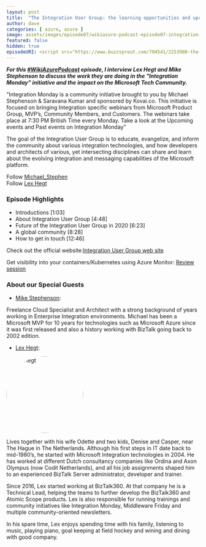 ```yaml
---
layout: post
title:  "The Integration User Group: the learning opportunities and upcoming webinars"
author: dave
categories: [ azure, azure ]
image: assets/images/episode07/wikiazure-podcast-episode07-integration-monday-user-group.png
featured: false
hidden: true
episodeURI: <script src="https://www.buzzsprout.com/704541/2253980-the-integration-user-group-the-learning-opportunities-and-upcoming-webinars.js?player=small" type="text/javascript" charset="utf-8"></script>
---
```


<p>
<script src="https://www.buzzsprout.com/704541/2253980-the-integration-user-group-the-learning-opportunities-and-upcoming-webinars.js?player=small" type="text/javascript" charset="utf-8"></script>
</p>
<p style="font-style: oblique;font-weight: bolder;">
For this <a href="https://twitter.com/search?q=%23WikiAzurePodcast&src=typeahead_click" target="_blank">#WikiAzurePodcast</a> episode, I interview Lex Hegt and Mike Stephenson to discuss the work they are doing in the "Integration Monday" initiative and the impact on the Microsoft Tech Community. </p>

<p>"Integration Monday is a community initiative brought to you by Michael Stephenson & Saravana Kumar and sponsored by Kovai.co. This initiative is focused on bringing Integration specific webinars from Microsoft Product Group, MVP’s, Community Members, and Customers. The webinars take place at 7:30 PM British Time every Monday. Take a look at the Upcoming events and Past events on Integration Monday"</p>

<p>The goal of the Integration User Group is to educate, evangelize, and inform the community about various integration technologies, and how developers and architects of various, yet intersecting disciplines can share and learn about the evolving integration and messaging capabilities of the Microsoft platform.</p>


Follow <a href="https://twitter.com/michael_stephen" target="_blank"> Michael_Stephen</a>  
Follow <a href="https://twitter.com/lexhegt" target="_blank"> Lex Hegt</a>


<h3>Episode Highlights</h3>

 + Introductions [1:03]
 + About Integration User Group [4:48]
 + Future of the Integration User Group in 2020 [6:23]
 + A global community [8:28]
 + How to get in touch [12:46]
 

Check out the official website:<a href="http://www.integrationusergroup.com/" target="_blank">Integration User Group web site</a>


Get visibility into your containers/Kubernetes using Azure Monitor: <a href="http://www.integrationusergroup.com/events/get-visibility-into-your-containers-kubernetes-using-azure-monitor/" target="_blank">Review session</a>


<h3> About our Special Guests</h3>

+ <a href="https://www.linkedin.com/in/michaelstephensonuk1/" target="_blank">Mike Stephenson</a>: 
<p>Freelance Cloud Specialist and Architect with a strong background of years working in Enterprise Integration environments. Michael has been a Microsoft MVP for 10 years for technologies such as Microsoft Azure since it was first released and also a history working with BizTalk going back to 2002 edition.</p>


+ <a href="https://www.linkedin.com/in/lexhegt/" target="_blank">Lex Hegt</a>:
<img src="lex-hegt.png" alt="Lex Hegt" style="width:200px;border-radius: 50%;">

<p>Lives together with his wife Odette and two kids, Denise and Casper, near The Hague in The Netherlands. Although his first steps in IT date back to mid-1980’s, he started with Microsoft Integration technologies in 2004. He has worked at different Dutch consultancy companies like Ordina and Axon Olympus (now Codit Netherlands), and all his job assignments shaped him to an experienced BizTalk Server administrator, developer and trainer.</p>

<p>Since 2016, Lex started working at BizTalk360. At that company he is a Technical Lead, helping the teams to further develop the BizTalk360 and Atomic Scope products. Lex is also responsible for running trainings and community initiatives like Integration Monday, Middleware Friday and multiple community-oriented newsletters.</p>

<p>In his spare time, Lex enjoys spending time with his family, listening to music, playing piano, goal keeping at field hockey and wining and dining with good company.</p>


